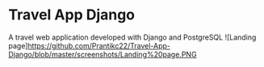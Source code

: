 # Travel App Django
 A travel web application developed with Django and PostgreSQL
![Landing page]https://github.com/Prantikc22/Travel-App-Django/blob/master/screenshots/Landing%20page.PNG
